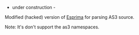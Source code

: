  - under construction - 

Modified (hacked) version of [Esprima](https://github.com/ariya/esprima) for parsing AS3 source. 

Note: It's don't support the as3 namespaces.
